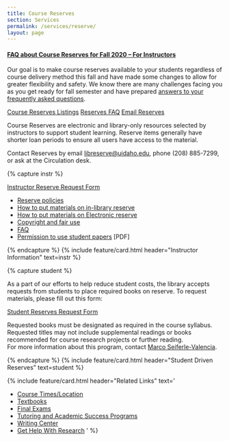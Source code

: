```yaml
---
title: Course Reserves
section: Services
permalink: /services/reserve/
layout: page
---
```

<div class="alert alert-info">
    <h4 class="alert-heading"><a class="alert-link" href="{{ '/services/reserve/faq.html#fall-2020' | relative_url }}">FAQ about Course Reserves for Fall 2020 – For Instructors</a></h4>
    <p>Our goal is to make course reserves available to your students regardless of course delivery method this fall and have made some changes to allow for greater flexibility and safety. We know there are many challenges facing you as you get ready for fall semester and have prepared <a class="alert-link" href="{{ '/services/reserve/faq.html#fall-2020' | relative_url }}">answers to your frequently asked questions</a>.</p>
</div>

<p class="text-center">
    <a href="https://alliance-uidaho.alma.exlibrisgroup.com/leganto/public/01ALLIANCE_UID/searchlists" class="btn btn-outline-pride-gold m-2" ><span class="fas fa-book"></span> Course Reserves Listings</a>
    <a href="{{ '/services/reserve/faq.html' | relative_url }}" class="btn btn-outline-pride-gold m-2" ><span class="far fa-question-circle"></span> Reserves FAQ</a>
    <a href="mailto:libreserve@uidaho.edu" class="btn btn-outline-clearwater m-2"><span class="fas fa-envelope"></span> Email Reserves</a>
</p>

Course Reserves are electronic and library-only resources selected by instructors to support student learning. Reserve items generally have shorter loan periods to ensure all users have access to the material.

Contact Reserves by email <a href="mailto:libreserve@uidaho.edu">libreserve@uidaho.edu</a>, phone (208) 885-7299, or ask at the Circulation desk.

{% capture instr %}
<p class="text-center">
    <a href="https://uidaho.co1.qualtrics.com/SE/?SID=SV_eeBCJQcWfBsTwI5" class="btn btn-payette-blue my-2" target="_blank" rel="noopener">
        <span class="fas fa-link"></span> Instructor Reserve Request Form</a>
</p>
<ul>
    <li>
        <a href="policies.html">Reserve policies</a>
    </li>
    <li>
        <a href="howto.html#inlib">How to put materials on in-library reserve</a>
    </li>
    <li>
        <a href="howto.html#electronic">How to put materials on Electronic reserve</a>
    </li>
    <li>
        <a href="fairuse.html">Copyright and fair use</a>
    </li>
    <li>
        <a href="faq.html">FAQ</a>
    </li>
    <li>
        <a href="https://www.lib.uidaho.edu/pdf/studentMaterialsPermission.pdf" target="_blank" rel="noopener">Permission to use student papers</a> [PDF]</li>
</ul>{% endcapture %}
{% include feature/card.html header="Instructor Information" text=instr %}

{% capture student %}
<p>As a part of our efforts to help reduce student costs, the library accepts requests from students to place required books on reserve. To request materials, please fill out this form:</p>
<p class="text-center">
    <a href="https://uidaho.co1.qualtrics.com/jfe/form/SV_2fAeteEt4JjRHaB" class="btn btn-payette-blue btn-md my-2" target="_blank" rel="noopener"><span class="fas fa-link"></span> Student Reserves Request Form</a>
</p>
<p>Requested books must be designated as required in the course syllabus. Requested titles may not include supplemental readings or books recommended for course research projects or further reading.
<br>For more information about this program, contact <a href="mailto:marcosv@uidaho.edu">Marco Seiferle-Valencia</a>.</p>{% endcapture %}
{% include feature/card.html header="Student Driven Reserves" text=student %}

{% include feature/card.html header="Related Links" text='
- <a href="https://www.uidaho.edu/schedule/">Course Times/Location</a>
- <a href="https://www.vandalstore.com/SelectTermDept.aspx">Textbooks</a>
- <a href="https://www.uidaho.edu/registrar/classes/finals">Final Exams</a>
- <a href="https://www.uidaho.edu/current-students/academic-support/asp/tcs">Tutoring and Academic Success Programs</a>
- <a href="http://www.uidaho.edu/class/english/writingcenter">Writing Center</a>
- <a href="/help/research.html">Get Help With Research</a>
' %}

